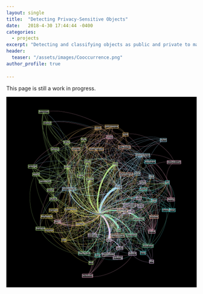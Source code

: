```yaml
---
layout: single
title:  "Detecting Privacy-Sensitive Objects"
date:   2018-4-30 17:44:44 -0400
categories:
  - projects
excerpt: "Detecting and classifying objects as public and private to make better privacy setting recommendations on social media."
header:
  teaser: "/assets/images/Cooccurrence.png"
author_profile: true

---
```

This page is still a work in progress.

![co_occurrence](/assets/images/cooccurrence_big.png)
